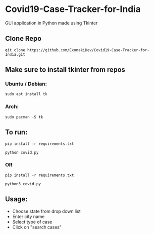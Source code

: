 # Covid19-Case-Tracker-for-India
GUI application in Python made using Tkinter

## Clone Repo
    
    git clone https://github.com/ExonakiDev/Covid19-Case-Tracker-for-India.git

## Make sure to install tkinter from repos
  
  ### Ubuntu / Debian:
    
    sudo apt install tk
    
  ### Arch:
    
    sudo pacman -S tk

## To run:

    pip install -r requirements.txt
  
    python covid.py
  
  ### OR
    
    pip install -r requirements.txt
  
    python3 covid.py
  
## Usage:

  - Choose state from drop down list
  - Enter city name
  - Select type of case
  - Click on "search cases"
